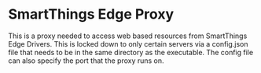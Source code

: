 # SmartThings Edge Proxy 

This is a proxy needed to access web based resources from SmartThings Edge Drivers. This is locked down to only certain servers via a config.json file that needs to be in the same directory as the executable. The config file can also specify the port that the proxy runs on.

